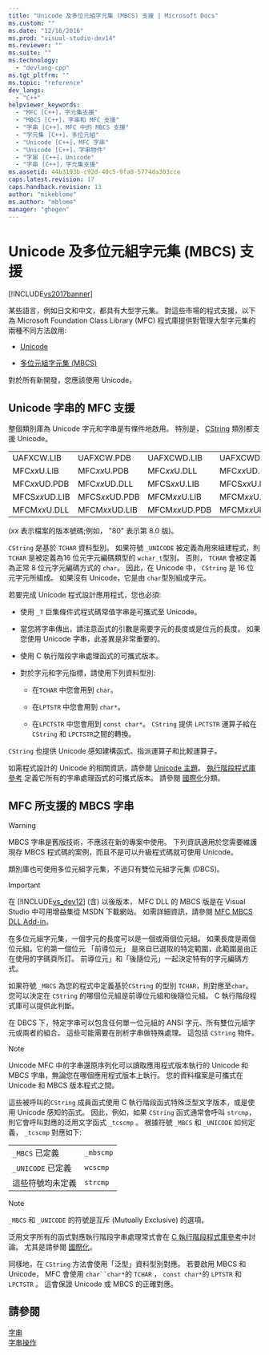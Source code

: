 ```yaml
---
title: "Unicode 及多位元組字元集 (MBCS) 支援 | Microsoft Docs"
ms.custom: ""
ms.date: "12/16/2016"
ms.prod: "visual-studio-dev14"
ms.reviewer: ""
ms.suite: ""
ms.technology: 
  - "devlang-cpp"
ms.tgt_pltfrm: ""
ms.topic: "reference"
dev_langs: 
  - "C++"
helpviewer_keywords: 
  - "MFC [C++]，字元集支援"
  - "MBCS [C++]，字串和 MFC 支援"
  - "字串 [C++]，MFC 中的 MBCS 支援"
  - "字元集 [C++]，多位元組"
  - "Unicode [C++]，MFC 字串"
  - "Unicode [C++]，字串物件"
  - "字串 [C++]，Unicode"
  - "字串 [C++]，字元集支援"
ms.assetid: 44b3193b-c92d-40c5-9fa8-5774da303cce
caps.latest.revision: 17
caps.handback.revision: 13
author: "mikeblome"
ms.author: "mblome"
manager: "ghogen"
---
```

# Unicode 及多位元組字元集 (MBCS) 支援
[!INCLUDE[vs2017banner](../assembler/inline/includes/vs2017banner.md)]

某些語言，例如日文和中文，都具有大型字元集。  對這些市場的程式支援，以下為 Microsoft Foundation Class Library \(MFC\) 程式庫提供對管理大型字元集的兩種不同方法啟用:  
  
-   [Unicode](#_core_mfc_support_for_unicode_strings)  
  
-   [多位元組字元集 \(MBCS\)](#_core_mfc_support_for_mbcs_strings)  
  
 對於所有新開發，您應該使用 Unicode。  
  
##  <a name="_core_mfc_support_for_unicode_strings"></a> Unicode 字串的 MFC 支援  
 整個類別庫為 Unicode 字元和字串是有條件地啟用。  特別是， [CString](../atl-mfc-shared/reference/cstringt-class.md) 類別都支援 Unicode。  
  
|||||  
|-|-|-|-|  
|UAFXCW.LIB|UAFXCW.PDB|UAFXCWD.LIB|UAFXCWD.PDB|  
|MFC*xx*U.LIB|MFC*xx*U.PDB|MFC*xx*U.DLL|MFC*xx*UD.LIB|  
|MFC*xx*UD.PDB|MFC*xx*UD.DLL|MFCS*xx*U.LIB|MFCS*xx*U.PDB|  
|MFCS*xx*UD.LIB|MFCS*xx*UD.PDB|MFCM*xx*U.LIB|MFCM*xx*U.PDB|  
|MFCM*xx*U.DLL|MFCM*xx*UD.LIB|MFCM*xx*UD.PDB|MFCM*xx*UD.DLL|  
  
 \(*xx* 表示檔案的版本號碼;例如， "80" 表示第 8.0 版\)。  
  
 `CString` 是基於 `TCHAR` 資料型別。  如果符號 `_UNICODE` 被定義為用來組建程式，則 `TCHAR` 是被定義為16 位元字元編碼類型的 `wchar_t`型別。  否則， `TCHAR` 會被定義為正常 8 位元字元編碼方式的 `char`。  因此，在 Unicode 中， `CString` 是 16 位元字元所組成。  如果沒有 Unicode，它是由 `char`型別組成字元。  
  
 若要完成 Unicode 程式設計應用程式，您也必須:  
  
-   使用 `_T` 巨集條件式程式碼常值字串是可攜式至 Unicode。  
  
-   當您將字串傳出，請注意函式的引數是需要字元的長度或是位元的長度。  如果您使用 Unicode 字串，此差異是非常重要的。  
  
-   使用 C 執行階段字串處理函式的可攜式版本。  
  
-   對於字元和字元指標，請使用下列資料型別:  
  
    -   在`TCHAR` 中您會用到 `char`。  
  
    -   在`LPTSTR` 中您會用到 `char*`。  
  
    -   在`LPCTSTR` 中您會用到 `const char*`。  `CString` 提供 `LPCTSTR` 運算子給在 `CString` 和 `LPCTSTR`之間的轉換。  
  
 `CString` 也提供 Unicode 感知建構函式、指派運算子和比較運算子。  
  
 如需程式設計的 Unicode 的相關資訊，請參閱 [Unicode 主題](../mfc/unicode-in-mfc.md)。  [執行階段程式庫參考](../c-runtime-library/c-run-time-library-reference.md) 定義它所有的字串處理函式的可攜式版本。  請參閱 [國際化](../c-runtime-library/internationalization.md)分類。  
  
##  <a name="_core_mfc_support_for_mbcs_strings"></a> MFC 所支援的 MBCS 字串  
  
> [!WARNING]
>  MBCS 字串是舊版技術，不應該在新的專案中使用。  下列資訊適用於您需要維護現存 MBCS 程式碼的案例，而且不是可以升級程式碼就可使用 Unicode。  
  
 類別庫也可使用多位元組字元集，不過只有雙位元組字元集 \(DBCS\)。  
  
> [!IMPORTANT]
>  在 [!INCLUDE[vs_dev12](../atl-mfc-shared/includes/vs_dev12_md.md)] \(含\) 以後版本， MFC DLL 的 MBCS 版是在 Visual Studio 中可用增益集從 MSDN 下載網站。  如需詳細資訊，請參閱 [MFC MBCS DLL Add\-in](../mfc/mfc-mbcs-dll-add-on.md)。  
  
 在多位元組字元集，一個字元的長度可以是一個或兩個位元組。  如果長度是兩個位元組，它的第一個位元 「前導位元」 是來自已選取的特定範圍，此範圍是由正在使用的字碼頁所訂。  前導位元」和「後隨位元」一起決定特有的字元編碼方式。  
  
 如果符號 `_MBCS` 為您的程式中定義基於`CString` 的型別 `TCHAR`，則對應至`char`。  您可以決定在 `CString` 的哪個位元組是前導位元組和後隨位元組。  C 執行階段程式庫可以提供此判斷。  
  
 在 DBCS 下，特定字串可以包含任何單一位元組的 ANSI 字元、所有雙位元組字元或兩者的組合。  這些可能需要在剖析字串做特殊處理。  這包括 `CString` 物件。  
  
> [!NOTE]
>  Unicode MFC 中的字串還原序列化可以讀取應用程式版本執行的 Unicode 和 MBCS 字串，無論您在哪個應用程式版本上執行。  您的資料檔案是可攜式在 Unicode 和 MBCS 版本程式之間。  
  
 這些被呼叫的`CString` 成員函式使用 C 執行階段函式特殊泛型文字版本，或是使用 Unicode 感知的函式。  因此，例如，如果 `CString` 函式通常會呼叫 `strcmp`，則它會呼叫對應的泛用文字函式 `_tcscmp` 。  根據符號 `_MBCS` 和 `_UNICODE` 如何定義， `_tcscmp` 對應如下:  
  
|||  
|-|-|  
|`_MBCS` 已定義|`_mbscmp`|  
|`_UNICODE` 已定義|`wcscmp`|  
|這些符號均未定義|`strcmp`|  
  
> [!NOTE]
>  `_MBCS` 和 `_UNICODE` 的符號是互斥 \(Mutually Exclusive\) 的選項。  
  
 泛用文字所有的函式對應執行階段字串處理常式會在 [C 執行階段程式庫參考](../c-runtime-library/c-run-time-library-reference.md)中討論。  尤其是請參閱 [國際化](../c-runtime-library/internationalization.md)。  
  
 同樣地，在 `CString` 方法會使用「泛型」資料型別對應。  若要啟用 MBCS 和 Unicode， MFC 會使用 `char``char*`的 `TCHAR` ， `const char*`的 `LPTSTR` 和 `LPCTSTR` 。  這會保證 Unicode 或 MBCS 的正確對應。  
  
## 請參閱  
 [字串](../atl-mfc-shared/strings-atl-mfc.md)   
 [字串操作](../c-runtime-library/string-manipulation-crt.md)